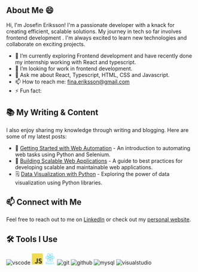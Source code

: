 

## About Me 😄

Hi, I'm Josefin Eriksson! I'm a passionate developer with a knack for creating efficient, scalable solutions. My journey in tech so far involves frontend development . I'm always excited to learn new technologies and collaborate on exciting projects.


- 🌱 I’m currently exploring Frontend development and have recently done my internship working with React and typescript.
- 🤝 I’m looking for work in frontend development.
- 💬 Ask me about React, Typescript, HTML, CSS and Javascript.
- 📫 How to reach me: [fina.eriksson@gmail.com](fina.eriksson@gmail.com)
- ⚡ Fun fact: 

## 📚 My Writing & Content

I also enjoy sharing my knowledge through writing and blogging. Here are some of my latest posts:

- 📝 [Getting Started with Web Automation](https://medium.com/@silentBob/getting-started-with-web-automation) - An introduction to automating web tasks using Python and Selenium.
- 📖 [Building Scalable Web Applications](https://medium.com/@silentBob/building-scalable-web-applications) - A guide to best practices for developing scalable and maintainable web applications.
- 🗒️ [Data Visualization with Python](https://medium.com/@silentBob/data-visualization-with-python) - Exploring the power of data visualization using Python libraries.

## 📫 Connect with Me

Feel free to reach out to me on [LinkedIn](https://www.linkedin.com/in/josefin-eriksson-18055b4/) or check out my [personal website](https://silentbob.dev).

## 🛠️ Tools I Use

<p align="left">
<img src="https://cdn.jsdelivr.net/gh/devicons/devicon/icons/vscode/vscode-original.svg" alt="vscode" width="30" height="30"/>
<img src="https://raw.githubusercontent.com/devicons/devicon/master/icons/javascript/javascript-original.svg" alt="javascript" width="30" height="30" />
<img src="https://raw.githubusercontent.com/devicons/devicon/master/icons/react/react-original-wordmark.svg" alt="react" width="30" height="30" />
<!-- <img src="https://cdn.jsdelivr.net/gh/devicons/devicon/icons/python/python-original.svg" alt="python" width="30" height="30"/> -->
<!-- <img src="https://cdn.jsdelivr.net/gh/devicons/devicon/icons/docker/docker-original.svg" alt="docker" width="30" height="30"/> -->
<img src="https://cdn.jsdelivr.net/gh/devicons/devicon/icons/git/git-original.svg" alt="git" width="30" height="30"/>
<img src="https://cdn.jsdelivr.net/gh/devicons/devicon/icons/github/github-original-wordmark.svg" alt="github" width="30" height="30"/>
<!-- <img src="https://cdn.jsdelivr.net/gh/devicons/devicon/icons/linux/linux-original.svg" alt="linux" width="30" height="30"/> -->
<img src="https://cdn.jsdelivr.net/gh/devicons/devicon/icons/mysql/mysql-original-wordmark.svg" alt="mysql" width="30" height="30"/>
<img src="https://cdn.jsdelivr.net/gh/devicons/devicon/icons/visualstudio/visualstudio-plain.svg" alt="visualstudio" width="30" height="30"/>
</p>
